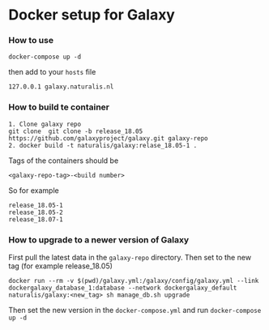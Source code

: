 # Docker setup for Galaxy

### How to use
```
docker-compose up -d
```
then add to your `hosts` file
```
127.0.0.1 galaxy.naturalis.nl
```

### How to build te container

```
1. Clone galaxy repo
git clone  git clone -b release_18.05 https://github.com/galaxyproject/galaxy.git galaxy-repo
2. docker build -t naturalis/galaxy:relase_18.05-1 .
```

Tags of the containers should be
```
<galaxy-repo-tag>-<build number>
```
So for example
```
release_18.05-1
release_18.05-2
release_18.07-1
```

### How to upgrade to a newer version of Galaxy
First pull the latest data in the `galaxy-repo` directory. Then set to the new tag (for example release_18.05)

```
docker run --rm -v $(pwd)/galaxy.yml:/galaxy/config/galaxy.yml --link dockergalaxy_database_1:database --network dockergalaxy_default naturalis/galaxy:<new_tag> sh manage_db.sh upgrade
```
Then set the new version in the `docker-compose.yml` and run `docker-compose up -d`	
